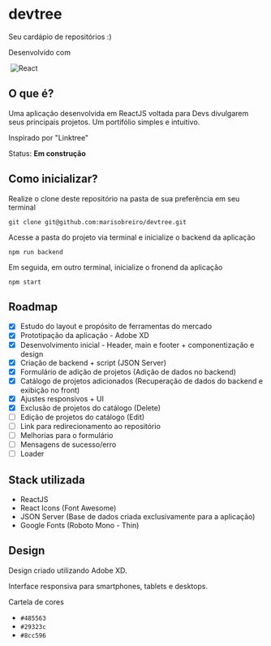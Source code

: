 # devtree
Seu cardápio de repositórios :)

Desenvolvido com 

&nbsp;![React](https://img.shields.io/badge/react-%2320232a.svg?style=for-the-badge&logo=react&logoColor=%2361DAFB)

## O que é?
Uma aplicação desenvolvida em ReactJS voltada para Devs divulgarem seus principais projetos. Um portifólio simples e intuitivo.


Inspirado por "Linktree"

Status: __Em construção__

## Como inicializar?
Realize o clone deste repositório na pasta de sua preferência em seu terminal

`git clone git@github.com:marisobreiro/devtree.git`


Acesse a pasta do projeto via terminal e inicialize o backend da aplicação

`npm run backend`


Em seguida, em outro terminal, inicialize o fronend da aplicação

`npm start`

## Roadmap
- [x] Estudo do layout e propósito de ferramentas do mercado
- [x] Prototipação da aplicação - Adobe XD
- [x] Desenvolvimento inicial - Header, main e footer + componentização e design
- [x] Criação de backend + script (JSON Server)
- [x] Formulário de adição de projetos (Adição de dados no backend)
- [x] Catálogo de projetos adicionados (Recuperação de dados do backend e exibição no front)
- [x] Ajustes responsivos + UI
- [x] Exclusão de projetos do catálogo (Delete)
- [ ] Edição de projetos do catálogo (Edit)
- [ ] Link para redirecionamento ao repositório
- [ ] Melhorias para o formulário
- [ ] Mensagens de sucesso/erro
- [ ] Loader

## Stack utilizada
- ReactJS
- React Icons (Font Awesome)
- JSON Server (Base de dados criada exclusivamente para a aplicação)
- Google Fonts (Roboto Mono - Thin)

## Design
Design criado utilizando Adobe XD.

Interface responsiva para smartphones, tablets e desktops.

Cartela de cores 
- `#485563`
- `#29323c`
- `#8cc596`
